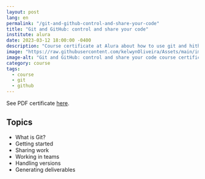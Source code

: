 ```yaml
---
layout: post
lang: en
permalink: "/git-and-github-control-and-share-your-code"
title: "Git and GitHub: control and share your code"
institute: alura
date: 2023-03-12 18:00:00 -0400
description: "Course certificate at Alura about how to use git and hithub to share projects."
image: "https://raw.githubusercontent.com/kelwynOliveira/Assets/main/img/certificates/intensive-courses/alura/courses/git-and-github-control-and-share-your-code/front-en.jpg"
image-alt: "Git and GitHub: control and share your code course certificate"
category: course
tags:
  - course
  - git
  - github
---
```


See PDF certificate <a href="https://docs.google.com/viewer?url=https://raw.githubusercontent.com/kelwynOliveira/Assets/main/PDF/certificates/intensive-courses/{{page.institute}}{{page.permalink}}.pdf" target="_blank">here</a>.

## Topics

- What is Git?
- Getting started
- Sharing work
- Working in teams
- Handling versions
- Generating deliverables
